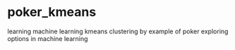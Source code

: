 # poker_kmeans
learning machine learning kmeans clustering by example of poker
exploring options in machine learning

